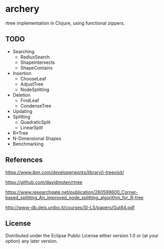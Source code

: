 # archery

rtree implementation in Clojure, using functional zippers.

## TODO
* Searching
  * RadiusSearch
  * ShapeIntersects
  * ShapeContains
* Insertion
  * ChooseLeaf
  * AdjustTree
  * NodeSplitting
* Deletion
  * FindLeaf
  * CondenseTree
* Updating
* Splitting
  * QuadraticSplit
  * LinearSplit
* R\*Tree
* N-Dimensional Shapes
* Benchmarking

## References

https://www.ibm.com/developerworks/library/j-treevisit/

https://github.com/davidmoten/rtree

https://www.researchgate.net/publication/260599600_Corner-based_splitting_An_improved_node_splitting_algorithm_for_R-tree

http://www-db.deis.unibo.it/courses/SI-LS/papers/Gut84.pdf

## License

Distributed under the Eclipse Public License either version 1.0 or (at
your option) any later version.
